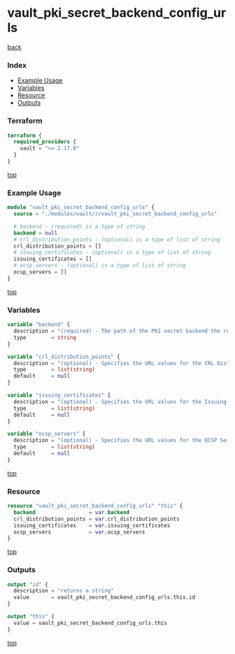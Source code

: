 # vault_pki_secret_backend_config_urls

[back](../vault.md)

### Index

- [Example Usage](#example-usage)
- [Variables](#variables)
- [Resource](#resource)
- [Outputs](#outputs)

### Terraform

```terraform
terraform {
  required_providers {
    vault = ">= 2.17.0"
  }
}
```

[top](#index)

### Example Usage

```terraform
module "vault_pki_secret_backend_config_urls" {
  source = "./modules/vault/r/vault_pki_secret_backend_config_urls"

  # backend - (required) is a type of string
  backend = null
  # crl_distribution_points - (optional) is a type of list of string
  crl_distribution_points = []
  # issuing_certificates - (optional) is a type of list of string
  issuing_certificates = []
  # ocsp_servers - (optional) is a type of list of string
  ocsp_servers = []
}
```

[top](#index)

### Variables

```terraform
variable "backend" {
  description = "(required) - The path of the PKI secret backend the resource belongs to."
  type        = string
}

variable "crl_distribution_points" {
  description = "(optional) - Specifies the URL values for the CRL Distribution Points field."
  type        = list(string)
  default     = null
}

variable "issuing_certificates" {
  description = "(optional) - Specifies the URL values for the Issuing Certificate field."
  type        = list(string)
  default     = null
}

variable "ocsp_servers" {
  description = "(optional) - Specifies the URL values for the OCSP Servers field."
  type        = list(string)
  default     = null
}
```

[top](#index)

### Resource

```terraform
resource "vault_pki_secret_backend_config_urls" "this" {
  backend                 = var.backend
  crl_distribution_points = var.crl_distribution_points
  issuing_certificates    = var.issuing_certificates
  ocsp_servers            = var.ocsp_servers
}
```

[top](#index)

### Outputs

```terraform
output "id" {
  description = "returns a string"
  value       = vault_pki_secret_backend_config_urls.this.id
}

output "this" {
  value = vault_pki_secret_backend_config_urls.this
}
```

[top](#index)
